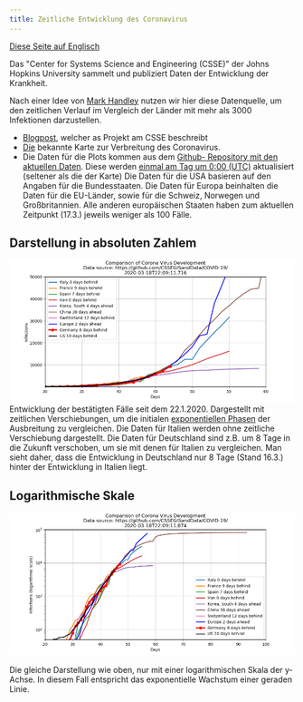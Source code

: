 ```yaml
---
title: Zeitliche Entwicklung des Coronavirus
---
```


[Diese Seite auf Englisch](index.en.md)

Das  "Center for Systems Science and Engineering (CSSE)" der Johns Hopkins University sammelt und publiziert Daten der Entwicklung der Krankheit.

Nach einer Idee von [Mark Handley](https://twitter.com/MarkJHandley/status/1237119688578138112?s=20) nutzen wir hier diese Datenquelle, um den zeitlichen Verlauf im Vergleich der Länder mit mehr als 3000 Infektionen darzustellen.

- [Blogpost](https://systems.jhu.edu/research/public-health/ncov/), welcher as Projekt am CSSE beschreibt
- [Die](https://gisanddata.maps.arcgis.com/apps/opsdashboard/index.html#/bda7594740fd40299423467b48e9ecf6) bekannte Karte zur Verbreitung des Coronavirus.
- Die Daten für die Plots kommen aus dem [Github- Repository mit den aktuellen Daten](https://github.com/CSSEGISandData/COVID-19). Diese werden [einmal am Tag um 0:00  (UTC)](https://github.com/CSSEGISandData/COVID-19/tree/master/csse_covid_19_data#update-frequency) aktualisiert (seltener als die der Karte)
Die Daten für die USA basieren auf den Angaben für die Bundesstaaten. Die Daten für Europa beinhalten die Daten für die EU-Länder, sowie für die Schweiz, Norwegen und Großbritannien. Alle anderen europäischen Staaten haben zum aktuellen Zeitpunkt (17.3.) jeweils weniger als 100 Fälle.



## Darstellung in absoluten Zahlem
![](infected-exp.png) 
Entwicklung der bestätigten Fälle seit dem 22.1.2020. Dargestellt mit zeitlichen Verschiebungen, um die initialen [exponentiellen Phasen](https://de.wikipedia.org/wiki/Exponentielles_Wachstum) der Ausbreitung zu vergleichen.
Die Daten für Italien werden ohne zeitliche Verschiebung dargestellt. Die Daten für Deutschland sind z.B. um 8 Tage in die Zukunft verschoben, um sie mit denen für Italien zu vergleichen. Man sieht daher, dass die Entwicklung in Deutschland nur 8 Tage (Stand 16.3.) hinter der Entwicklung in Italien liegt.


## Logarithmische Skale
![](infected.png) 

Die gleiche Darstellung wie oben, nur mit einer logarithmischen Skala der y-Achse. In diesem Fall entspricht das exponentielle Wachstum einer geraden Linie.



